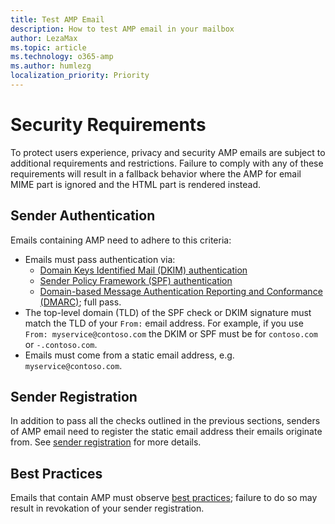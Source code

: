 ```yaml
---
title: Test AMP Email
description: How to test AMP email in your mailbox
author: LezaMax
ms.topic: article
ms.technology: o365-amp
ms.author: humlezg
localization_priority: Priority
---
```

# Security Requirements

To protect users experience, privacy and security AMP emails are subject to additional  requirements and restrictions. Failure to comply with any of these requirements will result in a fallback behavior where the AMP for email MIME part is ignored and the HTML part is rendered instead.

## Sender Authentication
Emails containing AMP need to adhere to this criteria:

- Emails must pass authentication via: 
    - [Domain Keys Identified Mail (DKIM) authentication](https://en.wikipedia.org/wiki/DomainKeys_Identified_Mail) 
    - [Sender Policy Framework (SPF) authentication](https://en.wikipedia.org/wiki/Sender_Policy_Framework)
    - [Domain-based Message Authentication
    Reporting and Conformance (DMARC)](https://en.wikipedia.org/wiki/DMARC); full pass. 
- The top-level domain (TLD) of the SPF check or DKIM signature must match the TLD of your `From:` email address. For example, if you use `From: myservice@contoso.com` the DKIM or SPF must be for `contoso.com` or `-.contoso.com`.
- Emails must come from a static email address, e.g. `myservice@contoso.com`.


## Sender Registration
In addition to pass all the checks outlined in the previous sections, senders of AMP email need to register the static email address their emails originate from.  See [sender registration](register-outlook.md) for more details.

## Best Practices
Emails that contain AMP must observe [best practices](best-practices.md); failure to do so may result in revokation of your sender registration. 


